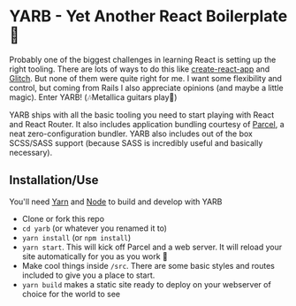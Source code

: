 # YARB - Yet Another React Boilerplate 🎉

Probably one of the biggest challenges in learning React is setting up the right tooling. There are lots of ways to do this like [create-react-app](https://github.com/facebook/create-react-app) and [Glitch](www.glitch.com). But none of them were quite right for me. I want some flexibility and control, but coming from Rails I also appreciate opinions (and maybe a little magic). Enter YARB! (🎶Metallica guitars play🤘)

YARB ships with all the basic tooling you need to start playing with React and React Router. It also includes application bundling courtesy of [Parcel](https://parceljs.org), a neat zero-configuration bundler. YARB also includes out of the box SCSS/SASS support (because SASS is incredibly useful and basically necessary).


## Installation/Use
You'll need [Yarn](https://github.com/yarnpkg/yarn) and [Node](https://github.com/nodejs/node) to build and develop with YARB

- Clone or fork this repo
- `cd yarb` (or whatever you renamed it to)
- `yarn install` (or `npm install`)
- `yarn start`. This will kick off Parcel and a web server. It will reload your site automatically for you as you work 🙌
- Make cool things inside `/src`. There are some basic styles and routes included to give you a place to start.
- `yarn build` makes a static site ready to deploy on your webserver of choice for the world to see
